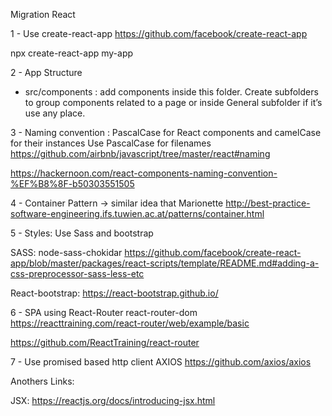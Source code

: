 Migration React

1 - Use create-react-app  https://github.com/facebook/create-react-app

npx create-react-app my-app

2 - App Structure
   - src/components : add components inside this folder.
Create subfolders to group components related to a page or inside General subfolder if it’s use any place.

3 - Naming convention :
PascalCase for React components and camelCase for their instances
Use PascalCase for filenames
https://github.com/airbnb/javascript/tree/master/react#naming

https://hackernoon.com/react-components-naming-convention-%EF%B8%8F-b50303551505


4 - Container Pattern -> similar idea that Marionette http://best-practice-software-engineering.ifs.tuwien.ac.at/patterns/container.html

5 - Styles: Use Sass and bootstrap

SASS: node-sass-chokidar
https://github.com/facebook/create-react-app/blob/master/packages/react-scripts/template/README.md#adding-a-css-preprocessor-sass-less-etc

React-bootstrap: https://react-bootstrap.github.io/

6 - SPA using React-Router
react-router-dom
https://reacttraining.com/react-router/web/example/basic

https://github.com/ReactTraining/react-router

7 - Use promised based http client AXIOS
https://github.com/axios/axios

Anothers Links:

JSX: https://reactjs.org/docs/introducing-jsx.html
